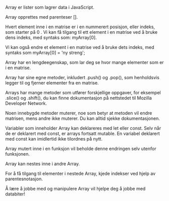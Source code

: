 Array er lister som lagrer data i JavaScript.

Array opprettes med parenteser [].

Hvert element inne i en matrise er i en nummerert posisjon, eller indeks, som starter på 0
.
Vi kan få tilgang til ett element i en matrise ved å bruke dens indeks, med syntaks som: myArray[0].

Vi kan også endre et element i en matrise ved å bruke dets indeks, med syntaks som myArray[0] = 'ny streng';

Array har en lengdeegenskap, som lar deg se hvor mange elementer som er i en matrise.

Array har sine egne metoder, inkludert .push() og .pop(), som henholdsvis legger til og fjerner elementer fra en matrise.

Arrays har mange metoder som utfører forskjellige oppgaver, for eksempel .slice() og .shift(), du kan finne dokumentasjon på nettstedet til Mozilla Developer Network.

Noen innebygde metoder muterer, noe som betyr at metoden vil endre matrisen, mens andre ikke muterer. Du kan alltid sjekke dokumentasjonen.

Variabler som inneholder Array kan deklareres med let eller const. Selv når de er deklarert med const, er arrays fortsatt mutable. En variabel deklarert med const kan imidlertid ikke tilordnes på nytt.

Array mutert inne i en funksjon vil beholde denne endringen selv utenfor funksjonen.

Array kan nestes inne i andre Array.

For å få tilgang til elementer i nestede Array, kjede indekser ved hjelp av parentesnotasjon.

Å lære å jobbe med og manipulere Array vil hjelpe deg å jobbe med databiter!

